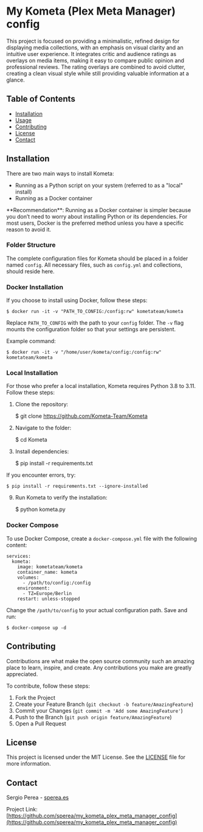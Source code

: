 My Kometa (Plex Meta Manager) config
====================================

This project is focused on providing a minimalistic, refined design for displaying media collections, with an emphasis on visual clarity and an intuitive user experience. It integrates critic and audience ratings as overlays on media items, making it easy to compare public opinion and professional reviews. The rating overlays are combined to avoid clutter, creating a clean visual style while still providing valuable information at a glance.

Table of Contents
-----------------

*   [Installation](#installation)
*   [Usage](#usage)
*   [Contributing](#contributing)
*   [License](#license)
*   [Contact](#contact)

Installation
------------

There are two main ways to install Kometa:

*   Running as a Python script on your system (referred to as a "local" install)
*   Running as a Docker container

\*\*Recommendation\*\*: Running as a Docker container is simpler because you don’t need to worry about installing Python or its dependencies. For most users, Docker is the preferred method unless you have a specific reason to avoid it.

### Folder Structure

The complete configuration files for Kometa should be placed in a folder named `config`. All necessary files, such as `config.yml` and collections, should reside here.

### Docker Installation

If you choose to install using Docker, follow these steps:

    $ docker run -it -v "PATH_TO_CONFIG:/config:rw" kometateam/kometa

Replace `PATH_TO_CONFIG` with the path to your `config` folder. The `-v` flag mounts the configuration folder so that your settings are persistent.

Example command:

    $ docker run -it -v "/home/user/kometa/config:/config:rw" kometateam/kometa

### Local Installation

For those who prefer a local installation, Kometa requires Python 3.8 to 3.11. Follow these steps:

1.  Clone the repository:

    $ git clone https://github.com/Kometa-Team/Kometa

3.  Navigate to the folder:

    $ cd Kometa

5.  Install dependencies:

    $ pip install -r requirements.txt

If you encounter errors, try:

    $ pip install -r requirements.txt --ignore-installed

9.  Run Kometa to verify the installation:

    $ python kometa.py

### Docker Compose

To use Docker Compose, create a `docker-compose.yml` file with the following content:

    
    services:
      kometa:
        image: kometateam/kometa
        container_name: kometa
        volumes:
          - /path/to/config:/config
        environment:
          - TZ=Europe/Berlin
        restart: unless-stopped
        

Change the `/path/to/config` to your actual configuration path. Save and run:

    $ docker-compose up -d

Contributing
------------

Contributions are what make the open source community such an amazing place to learn, inspire, and create. Any contributions you make are greatly appreciated.

To contribute, follow these steps:

1.  Fork the Project
2.  Create your Feature Branch (`git checkout -b feature/AmazingFeature`)
3.  Commit your Changes (`git commit -m 'Add some AmazingFeature'`)
4.  Push to the Branch (`git push origin feature/AmazingFeature`)
5.  Open a Pull Request

License
-------

This project is licensed under the MIT License. See the [LICENSE](LICENSE) file for more information.

Contact
-------

Sergio Perea - [sperea.es](https://sperea.es)

Project Link: [https://github.com/sperea/my_kometa_plex_meta_manager_config](https://github.com/sperea/my_kometa_plex_meta_manager_config)